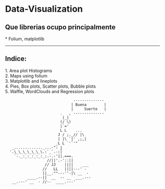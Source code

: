 <h1>Data-Visualization</h1>
<h2>Que librerias ocupo principalmente</h2>
* Folium, matplotlib <br>
<hr><h2>Indice:</h2>
1. Area plot Histograms <br>
2. Maps using folium <br>
3. Matplotlib and lineplots <br>
4. Pies, Box plots, Scatter plots, Bubble plots <br>
5. Waffle, WordClouds and Regression plots <br>

                                   --------------
                                  | Buena        |
                                  |     Suerte   |
                             .   , --------------
                              |_|
                             (/ \)
                             |`='
                             L L    ...
                            J / ;._// |\
                            | |\ `|' ,;,|
                           _L L `'`'"
       _............._...-": j
      '.\_\_\_\_\_\_\.:`_`.-:|
        `-._:_:_:_:_:_:.-.-'||.===.
                       //||'.-'::||
                      // JJ    ||||    ___
                     //   LL   ||||---' -
                     ||__.""---''-|\ __  -
              ____.--||  __  -- __  ___.---
       __.---' __  - //--  ____.---'
